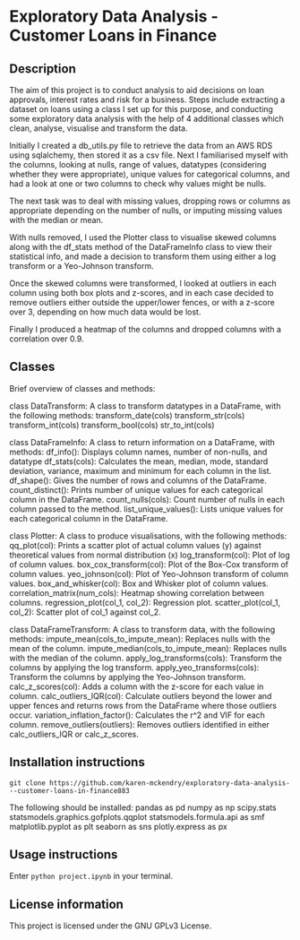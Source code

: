 # Exploratory Data Analysis - Customer Loans in Finance

## Description

The aim of this project is to conduct analysis to aid decisions on loan approvals, interest rates and risk for a business. Steps include extracting a dataset on loans using a class I set up for this purpose, and conducting some exploratory data analysis with the help of 4 additional classes which clean, analyse, visualise and transform the data.

Initially I created a db_utils.py file to retrieve the data from an AWS RDS using sqlalchemy, then stored it as a csv file. Next I familiarised myself with the columns, looking at nulls, range of values, datatypes (considering whether they were appropriate), unique values for categorical columns, and had a look at one or two columns to check why values might be nulls. 

The next task was to deal with missing values, dropping rows or columns as appropriate depending on the number of nulls, or imputing missing values with the median or mean. 

With nulls removed, I used the Plotter class to visualise skewed columns along with the df_stats method of the DataFrameInfo class to view their statistical info, and made a decision to transform them using either a log transform or a Yeo-Johnson transform.

Once the skewed columns were transformed, I looked at outliers in each column using both box plots and z-scores, and in each case decided to remove outliers either outside the upper/lower fences, or with a z-score over 3, depending on how much data would be lost.

Finally I produced a heatmap of the columns and dropped columns with a correlation over 0.9.


## Classes

Brief overview of classes and methods:

class DataTransform:
A class to transform datatypes in a DataFrame, with the following methods:
    transform_date(cols)
    transform_str(cols)
    transform_int(cols)
    transform_bool(cols)
    str_to_int(cols)

class DataFrameInfo:
A class to return information on a DataFrame, with methods:
    df_info(): 
        Displays column names, number of non-nulls, and datatype
    df_stats(cols): 
        Calculates the mean, median, mode, standard deviation, variance, maximum and minimum for each column in the list.
    df_shape(): 
        Gives the number of rows and columns of the DataFrame.
    count_distinct(): 
        Prints number of unique values for each categorical column in the DataFrame.
    count_nulls(cols):
        Count number of nulls in each column passed to the method.
    list_unique_values():
        Lists unique values for each categorical column in the DataFrame.

class Plotter:
A class to produce visualisations, with the following methods:
    qq_plot(col): 
        Prints a scatter plot of actual column values (y) against theoretical values from normal distribution (x)
    log_transform(col):
        Plot of log of column values.
    box_cox_transform(col):
        Plot of the Box-Cox transform of column values.
    yeo_johnson(col):
        Plot of Yeo-Johnson transform of column values.
    box_and_whisker(col):
        Box and Whisker plot of column values.
    correlation_matrix(num_cols):
        Heatmap showing correlation between columns.
    regression_plot(col_1, col_2):
        Regression plot.
    scatter_plot(col_1, col_2):
        Scatter plot of col_1 against col_2.

class DataFrameTransform:
A class to transform data, with the following methods:
    impute_mean(cols_to_impute_mean):
        Replaces nulls with the mean of the column.
    impute_median(cols_to_impute_mean):
        Replaces nulls with the median of the column.
    apply_log_transforms(cols):
        Transform the columns by applying the log transform.
    apply_yeo_transforms(cols):
        Transform the columns by applying the Yeo-Johnson transform.
     calc_z_scores(col):
        Adds a column with the z-score for each value in column.
     calc_outliers_IQR(col):
        Calculate outliers beyond the lower and upper fences and returns rows from the DataFrame where those outliers occur.
    variation_inflation_factor():
        Calculates the r^2 and VIF for each column.
    remove_outliers(outliers):
        Removes outliers identified in either calc_outliers_IQR or calc_z_scores.


## Installation instructions

`git clone https://github.com/karen-mckendry/exploratory-data-analysis---customer-loans-in-finance883`

The following should be installed:
pandas as pd
numpy as np
scipy.stats
statsmodels.graphics.gofplots.qqplot
statsmodels.formula.api as smf
matplotlib.pyplot as plt
seaborn as sns
plotly.express as px

## Usage instructions

Enter `python project.ipynb` in your terminal.

## License information

This project is licensed under the GNU GPLv3 License.